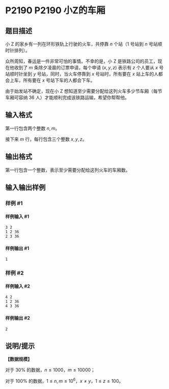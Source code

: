 # P2190 P2190 小Z的车厢

## 题目描述

小 Z 的家乡有一列在环形铁轨上行驶的火车，共停靠 $n$ 个站（$1$ 号站到 $n$ 号站顺时针排列）。

众所周知，春运是一件非常可怕的事情。不幸的是，小 Z 是铁路公司的员工，现在他收到了 $m$ 条除夕凌晨的订票申请，每个申请 $(x, y, z)$ 表示有 $z$ 个人要从 $x$ 号站顺时针坐到 $y$ 号站，同时，当火车停靠到 $x$ 号站时，所有要在 $x$ 站上车的人都会上车，所有要在 $x$ 号站下车的人都会下车。

由于始发站不确定，现在小 Z 想知道至少需要分配给这列火车多少节车厢（每节车厢可容纳 $36$ 人）才能顺利完成该铁路运输，希望你帮帮他。

## 输入格式

第一行包含两个整数 $n, m$。

接下来 $m$ 行，每行包含三个整数 $x, y, z$。


## 输出格式

第一行包含一个整数，表示至少需要分配给这列火车的车厢数。


## 输入输出样例

### 样例 #1

#### 样例输入 #1

```
3 2
1 2 36
2 3 36
```

#### 样例输出 #1

```
1
```

### 样例 #2

#### 样例输入 #2

```
4 2
1 2 36
4 3 36
```

#### 样例输出 #2

```
2
```

## 说明/提示

**【数据规模】**

对于 $30 \%$ 的数据，$n \le 1000$，$m \le 10000$；

对于 $100 \%$ 的数据，$1 \le n, m \le 10^6$，$x \ne y$，$1 \le z \le 100$。

